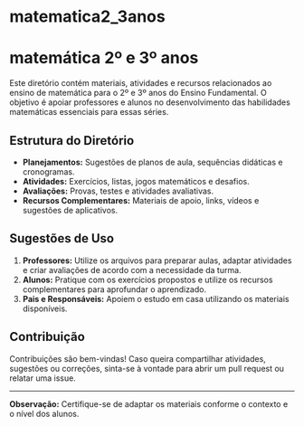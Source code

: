 # matematica2_3anos
# matemática 2º e 3º anos

Este diretório contém materiais, atividades e recursos relacionados ao ensino de matemática para o 2º e 3º anos do Ensino Fundamental. O objetivo é apoiar professores e alunos no desenvolvimento das habilidades matemáticas essenciais para essas séries.

## Estrutura do Diretório

- **Planejamentos:** Sugestões de planos de aula, sequências didáticas e cronogramas.
- **Atividades:** Exercícios, listas, jogos matemáticos e desafios.
- **Avaliações:** Provas, testes e atividades avaliativas.
- **Recursos Complementares:** Materiais de apoio, links, vídeos e sugestões de aplicativos.

## Sugestões de Uso

1. **Professores:** Utilize os arquivos para preparar aulas, adaptar atividades e criar avaliações de acordo com a necessidade da turma.
2. **Alunos:** Pratique com os exercícios propostos e utilize os recursos complementares para aprofundar o aprendizado.
3. **Pais e Responsáveis:** Apoiem o estudo em casa utilizando os materiais disponíveis.

## Contribuição

Contribuições são bem-vindas! Caso queira compartilhar atividades, sugestões ou correções, sinta-se à vontade para abrir um pull request ou relatar uma issue.

---

**Observação:** Certifique-se de adaptar os materiais conforme o contexto e o nível dos alunos.
